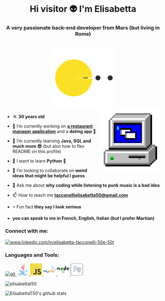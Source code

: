 <h1 align="center">Hi visitor 👽 I'm Elisabetta</h1>
<h3 align="center">A very passionate back-end developer from Mars (but living in Rome)</h3>
<div align="center">
	<br>
	<img src="https://raw.githubusercontent.com/Aniket965/Aniket965/master/pacman.svg?sanitize=true" width="200" height="200">
</div>
<img align="right" alt="GIF" src="https://github.com/deut-erium/deut-erium/blob/master/assets/computer.gif?raw=1" width="200vw" />


- ☀️ **30 years old**

- 🔭 I’m currently working on **[a restaurant manager application](https://github.com/anamariaow/RistoranteTeam2Java19.git)** and a **dating app** 👀

- 🌱 I’m currently learning **Java, SQL and much more 😎**  (but also how to flex README on this profile) 

- 👀 I want to learn **Python** 🐍

- 👯 I’m looking to collaborate on **weird ideas that might be helpful I guess**

- 💬 Ask me about **why coding while listening to punk music is a bad idea**

- 📫 How to reach me **tacconellielisabetta50@gmail.com**

- ⚡ Fun fact **they say I look serious**

- **you can speak to me in French, English, Italian (but I prefer Martian)**


<h3 align="left">Connect with me:</h3>
<p align="left">
<a href="https://linkedin.com/in/www.linkedin.com/in/elisabetta-tacconelli-50e-50t" target="blank"><img align="center" src="https://raw.githubusercontent.com/rahuldkjain/github-profile-readme-generator/master/src/images/icons/Social/linked-in-alt.svg" alt="www.linkedin.com/in/elisabetta-tacconelli-50e-50t" height="30" width="40" /></a>
</p>

<h3 align="left">Languages and Tools:</h3>
<p align="left"> <a href="https://git-scm.com/" target="_blank" rel="noreferrer"> <img src="https://www.vectorlogo.zone/logos/git-scm/git-scm-icon.svg" alt="git" width="40" height="40"/> </a> <a href="https://www.java.com" target="_blank" rel="noreferrer"> <img src="https://raw.githubusercontent.com/devicons/devicon/master/icons/java/java-original.svg" alt="java" width="40" height="40"/> </a> <a href="https://developer.mozilla.org/en-US/docs/Web/JavaScript" target="_blank" rel="noreferrer"> <img src="https://raw.githubusercontent.com/devicons/devicon/master/icons/javascript/javascript-original.svg" alt="javascript" width="40" height="40"/> </a> <a href="https://www.mysql.com/" target="_blank" rel="noreferrer"> <img src="https://raw.githubusercontent.com/devicons/devicon/master/icons/mysql/mysql-original-wordmark.svg" alt="mysql" width="40" height="40"/> </a> <a href="https://nodejs.org" target="_blank" rel="noreferrer"> <img src="https://raw.githubusercontent.com/devicons/devicon/master/icons/nodejs/nodejs-original-wordmark.svg" alt="nodejs" width="40" height="40"/> </a> <a href="https://www.photoshop.com/en" target="_blank" rel="noreferrer"> <img src="https://raw.githubusercontent.com/devicons/devicon/master/icons/photoshop/photoshop-line.svg" alt="photoshop" width="40" height="40"/> </a> </p>

<p><img align="center" src="https://github-readme-stats.vercel.app/api/top-langs?username=elisabettat50&show_icons=true&locale=en&layout=compact" alt="elisabettat50" /></p>


![ElisabettaT50's github stats](https://github-readme-stats.vercel.app/api?username=ElisabettaT50&theme=gruvbox&show_icons=true)
